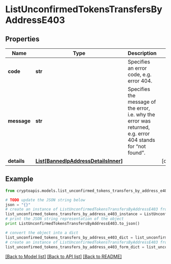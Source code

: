 # ListUnconfirmedTokensTransfersByAddressE403


## Properties
Name | Type | Description | Notes
------------ | ------------- | ------------- | -------------
**code** | **str** | Specifies an error code, e.g. error 404. | 
**message** | **str** | Specifies the message of the error, i.e. why the error was returned, e.g. error 404 stands for “not found”. | 
**details** | [**List[BannedIpAddressDetailsInner]**](BannedIpAddressDetailsInner.md) |  | [optional] 

## Example

```python
from cryptoapis.models.list_unconfirmed_tokens_transfers_by_address_e403 import ListUnconfirmedTokensTransfersByAddressE403

# TODO update the JSON string below
json = "{}"
# create an instance of ListUnconfirmedTokensTransfersByAddressE403 from a JSON string
list_unconfirmed_tokens_transfers_by_address_e403_instance = ListUnconfirmedTokensTransfersByAddressE403.from_json(json)
# print the JSON string representation of the object
print ListUnconfirmedTokensTransfersByAddressE403.to_json()

# convert the object into a dict
list_unconfirmed_tokens_transfers_by_address_e403_dict = list_unconfirmed_tokens_transfers_by_address_e403_instance.to_dict()
# create an instance of ListUnconfirmedTokensTransfersByAddressE403 from a dict
list_unconfirmed_tokens_transfers_by_address_e403_form_dict = list_unconfirmed_tokens_transfers_by_address_e403.from_dict(list_unconfirmed_tokens_transfers_by_address_e403_dict)
```
[[Back to Model list]](../README.md#documentation-for-models) [[Back to API list]](../README.md#documentation-for-api-endpoints) [[Back to README]](../README.md)


